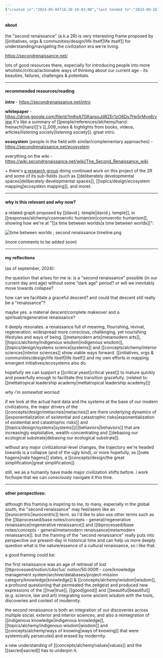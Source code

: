 ```yaml
---
{"created in":"2024-05-04T18:20:10-03:00","last tended to":"2024-09-26T15:21:33-03:00","tags":["🌿","metacrisis","community","concept"],"aliases":["2R"],"dg-publish":true,"relevancescore":96,"notestage":["🌿"],"created":"2024-05-04T18:20:10.067-03:00","updated":"2025-05-19T15:36:42.940-03:00","permalink":"/responses/design/second-renaissance/","dgPassFrontmatter":true}
---
```


#### about 

the "second renaissance" (a.k.a 2R) is very interesting frame proposed by [[initiatives, orgs & communities/design/life itself\|life itself]] for understanding/navigating the civilization era we're living.

https://secondrenaissance.net/

lots of good resources there, especially for introducing people into more wholistic/critical/actionable ways of thinking about our current age - its beauties, failures, challenges & potentials.

---
#### recommended resources/reading

**intro** - https://secondrenaissance.net/intro

**whitepaper** - https://drive.google.com/file/d/1m6gA7GKansoJdRZEr1zO6Ds7Hp5rMvo6/view
it's like a summary of [[people/references/alchemy/hanzi freinacht\|hanzi]]'s [[_009_notes & highlights from books, videos, articles/listening society\|listening society]]. great intro.

**ecosystem** (people in the field with similar/complementary approaches) - https://secondrenaissance.net/ecosystem

everything on the wiki - https://wiki.secondrenaissance.net/wiki/The_Second_Renaissance_wiki

\+ there's [a research group](https://lifeitself.org/research) doing continued work on this project of the 2R and some of its sub-fields (such as [[deliberately developmental spaces\|deliberately developmental spaces]], [[topics/design/ecosystem mapping\|ecosystem mapping]], and more).


---
#### why is this relevant and why now?

a related graph proposed by [[david j. temple\|david j. temple]], in [[responses/alchemy/cosmoerotic humanism\|cosmoerotic humanism]], showing how we're at "[[a time between worlds\|a time between worlds]]":

![time between worlds ; second renaissance timeline.png](/img/user/assets/time%20between%20worlds%20;%20second%20renaissance%20timeline.png)

(more comments to be added soon)

---
#### my reflections

(as of september, 2024):

the question that arises for me is: is a "second renaissance" possible (in our current day and age) without some "dark age" period? or will we inevitably move towards collapse?

how can we facilitate a graceful descent? and could that descent still really be a "renaissance"?

maybe yes. a material descent/complete makeover and a spiritual/regenerative renaissance?

it deeply resonates. a renaissance full of meaning, flourishing, revival, regeneration. widespread more conscious, challenging, yet nourishing lifestyles and ways of being. [[metamodern arts\|metamodern arts]], [[topics/alchemy/indigenous wisdom\|indigenous wisdom]], [[topics/design/systems science\|systems]] and [[concepts/alchemy/interior sciences\|interior sciences]] show viable ways forward. [[initiatives, orgs & communities/design/life itself\|life itself]] and my own efforts in mapping emergent initiatives/ecosystems also do.

hopefully we can support a [[critical yeast\|critical yeast]] to mature quickly and powerfully enough to facilitate this transition gracefully. (related to: [[mettatropical leadership academy\|mettatropical leadership academy]])

*why i'm somewhat worried:*

if we look at the actual hard data and the systems at the base of our modern civilizations, the major drivers of the [[concepts/design/metacrisis\|metacrisis]] are there  underlying dynamics of [[exponentialization of existential and catastrophic risks\|exponentialization of existential and catastrophic risks]] and [[topics/design/systems\|systems]]/[[behaviors\|behaviors]] that are increasingly exploitative, wealth-concentrating and [[debasing our ecological substrate\|debasing our ecological substrate]].

without any major civilizational-level changes, the trajectory we're headed towards is a collapse (and of the ugly kind), or more hopefully, as [[nate hagens\|nate hagens]] states, a [[concepts/design/the great simplification\|great simplification]].

still, we as a humanity have made major civilization shifts before. i work for/hope that we can consciously navigate it this time.

---
#### other perspectives:

although this framing is inspiring to me, to many, especially in the global south, the "second renaissance" may feel/seem like an [[eurocentric\|eurocentric]] term. so i'd like to also use other terms such as the [[tbprocessed/base notes/concepts - general/regenerative renaissance\|regenerative renaissance]] and [[tbprocessed/base notes/concepts - general/metamodern renaissance\|metamodern renaissance]]. but the framing of the "second renaissance" really puts into perspective our present-day in historical time and can help us more deeply question what is the nature/essence of a cultural renaissance, so i like that.

a good framing could be:

the first renaissance was an age of retrieval of lost [[tbprocessed/notion/c4ss1us’ notion/50.000ft - core/knowledge management system/archive/databases/project-mission category/knowledge\|knowledge]] & [[concepts/alchemy/wisdom\|wisdom]], a profound questioning that permeated the zeitgeist and produced new expressions of the [[true\|true]], [[good\|good]] and [[beautiful\|beautiful]] (e.g. science, law and art) integrating some ancient wisdom with the tools, discoveries and context of modernity.

the second renaissance is both an integration of our discoveries across multiple social, exterior and interior sciences, and also a reintegration of [[indigenous knowledge\|indigenous knowledge]], [[topics/alchemy/indigenous wisdom\|wisdom]] and [[concepts/alchemy/ways of knowing\|ways of knowing]] that were systemically persecuted and erased by modernity.

a new understanding of [[concepts/alchemy/values\|values]] and the [[sacred\|sacred]] has to underpin it.